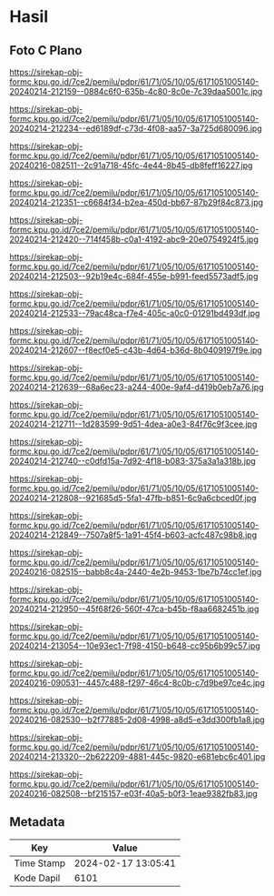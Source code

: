 # Hasil

## Foto C Plano

https://sirekap-obj-formc.kpu.go.id/7ce2/pemilu/pdpr/61/71/05/10/05/6171051005140-20240214-212159--0884c6f0-635b-4c80-8c0e-7c39daa5001c.jpg

https://sirekap-obj-formc.kpu.go.id/7ce2/pemilu/pdpr/61/71/05/10/05/6171051005140-20240214-212234--ed6189df-c73d-4f08-aa57-3a725d680096.jpg

https://sirekap-obj-formc.kpu.go.id/7ce2/pemilu/pdpr/61/71/05/10/05/6171051005140-20240216-082511--2c91a718-45fc-4e44-8b45-db8feff16227.jpg

https://sirekap-obj-formc.kpu.go.id/7ce2/pemilu/pdpr/61/71/05/10/05/6171051005140-20240214-212351--c6684f34-b2ea-450d-bb67-87b29f84c873.jpg

https://sirekap-obj-formc.kpu.go.id/7ce2/pemilu/pdpr/61/71/05/10/05/6171051005140-20240214-212420--714f458b-c0a1-4192-abc9-20e0754924f5.jpg

https://sirekap-obj-formc.kpu.go.id/7ce2/pemilu/pdpr/61/71/05/10/05/6171051005140-20240214-212503--92b19e4c-684f-455e-b991-feed5573adf5.jpg

https://sirekap-obj-formc.kpu.go.id/7ce2/pemilu/pdpr/61/71/05/10/05/6171051005140-20240214-212533--79ac48ca-f7e4-405c-a0c0-01291bd493df.jpg

https://sirekap-obj-formc.kpu.go.id/7ce2/pemilu/pdpr/61/71/05/10/05/6171051005140-20240214-212607--f8ecf0e5-c43b-4d64-b36d-8b0409197f9e.jpg

https://sirekap-obj-formc.kpu.go.id/7ce2/pemilu/pdpr/61/71/05/10/05/6171051005140-20240214-212639--68a6ec23-a244-400e-9af4-d419b0eb7a76.jpg

https://sirekap-obj-formc.kpu.go.id/7ce2/pemilu/pdpr/61/71/05/10/05/6171051005140-20240214-212711--1d283599-9d51-4dea-a0e3-84f76c9f3cee.jpg

https://sirekap-obj-formc.kpu.go.id/7ce2/pemilu/pdpr/61/71/05/10/05/6171051005140-20240214-212740--c0dfd15a-7d92-4f18-b083-375a3a1a318b.jpg

https://sirekap-obj-formc.kpu.go.id/7ce2/pemilu/pdpr/61/71/05/10/05/6171051005140-20240214-212808--921685d5-5fa1-47fb-b851-6c9a6cbced0f.jpg

https://sirekap-obj-formc.kpu.go.id/7ce2/pemilu/pdpr/61/71/05/10/05/6171051005140-20240214-212849--7507a8f5-1a91-45f4-b603-acfc487c98b8.jpg

https://sirekap-obj-formc.kpu.go.id/7ce2/pemilu/pdpr/61/71/05/10/05/6171051005140-20240216-082515--babb8c4a-2440-4e2b-9453-1be7b74cc1ef.jpg

https://sirekap-obj-formc.kpu.go.id/7ce2/pemilu/pdpr/61/71/05/10/05/6171051005140-20240214-212950--45f68f26-560f-47ca-b45b-f8aa6682451b.jpg

https://sirekap-obj-formc.kpu.go.id/7ce2/pemilu/pdpr/61/71/05/10/05/6171051005140-20240214-213054--10e93ec1-7f98-4150-b648-cc95b6b99c57.jpg

https://sirekap-obj-formc.kpu.go.id/7ce2/pemilu/pdpr/61/71/05/10/05/6171051005140-20240216-090531--4457c488-f297-46c4-8c0b-c7d9be97ce4c.jpg

https://sirekap-obj-formc.kpu.go.id/7ce2/pemilu/pdpr/61/71/05/10/05/6171051005140-20240216-082530--b2f77885-2d08-4998-a8d5-e3dd300fb1a8.jpg

https://sirekap-obj-formc.kpu.go.id/7ce2/pemilu/pdpr/61/71/05/10/05/6171051005140-20240214-213320--2b622209-4881-445c-9820-e681ebc6c401.jpg

https://sirekap-obj-formc.kpu.go.id/7ce2/pemilu/pdpr/61/71/05/10/05/6171051005140-20240216-082508--bf215157-e03f-40a5-b0f3-1eae9382fb83.jpg


## Metadata

| Key        | Value               |
| ---------- | ------------------- |
| Time Stamp | 2024-02-17 13:05:41 |
| Kode Dapil | 6101                |



